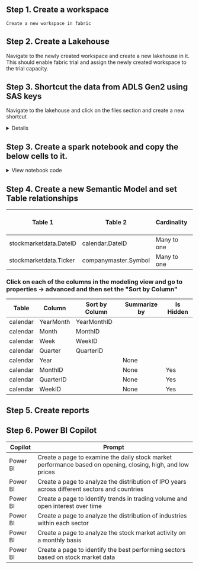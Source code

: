 

## Step 1. Create  a workspace
    Create a new workspace in fabric
## Step 2. Create  a Lakehouse
  Navigate to the newly created workspace and create a new lakehouse in it.
  This should enable fabric trial and assign the newly created workspace to the trial capacity.

## Step 3. Shortcut the data from ADLS Gen2 using SAS keys
Navigate to the lakehouse and click on the files section and create a new shortcut


<details>
  

### Shortcut ADLS Gen2


|Setting|Value|
|--|--|
|URL|```https://publicdatamsdndatalake.dfs.core.windows.net/dataset```|
|Connection|Create new connection|
|Connection name|```publicdatastockmarket```|
|Authentication Kind|Shared Access Signature (SAS)|
|SAS token|```sp=rle&st=2024-02-28T15:36:24Z&se=2025-12-31T23:36:24Z&spr=https&sv=2022-11-02&sr=c&sig=D09gESF9Cd0jObLDKSLO%2F1RA1JJGXMlf1W865YDNm1o%3D```|

### Shortcut ADLS Gen2 dataset


|Setting|Value|
|--|--|
|Shortcut Name|dataset|
|URL|```https://publicdatamsdndatalake.dfs.core.windows.net```|
|Sub Path|/dataset|

### Source file statistics

|Table|Source File Count|Source File Size|Source Row Count| Source|
|--|--:|--:|--:|--|
|calendar|1|1.48 mb|20,088|  Calendar data in CSV format |
|companymaster|3|< 1mb|7,175|Downloaded from https://www.nasdaq.com/market-activity/stocks/screener |
|stockmarketdata|8672|1.3 gb| 19,359,931|Downloaded from https://stooq.com/db/h/ |

</details>

## Step 3. Create a spark notebook and copy the below cells to it.
<details>

  <summary>View notebook code</summary>

```
%%sql
DROP TABLE IF EXISTS  csv_calendar;
CREATE TABLE  csv_calendar
(
SQLDate      STRING,
DateID       INT,
WeekID       INT,
Week         STRING,
QuarterID    INT,
Quarter1     STRING,
MonthID      INT,
Month1       STRING,
YearMonthID  INT,
YearMonth    STRING,
WeekDayID    INT,
WeekDay1     STRING,
Year1        INT
) 
USING csv OPTIONS (path "Files/dataset/stockmarket/calendar/calendar.csv", header "true");

DROP TABLE IF EXISTS  csv_companymaster;
CREATE TABLE  csv_companymaster
 (
Symbol        STRING,
Name          STRING,
LastSale      STRING,
NetChange     STRING,
PercentChange STRING,
MarketCap     STRING,
Country       STRING,
IPOYear       STRING,
Volume        STRING,
Sector        STRING,
Industry      STRING
) 
USING csv OPTIONS (path "Files/dataset/stockmarket/companymaster/*.csv",    header "true");

DROP TABLE IF EXISTS  csv_stockmarketdata;
CREATE TABLE  csv_stockmarketdata
 (
    Ticker	     STRING,
    Per          STRING,
    Date         INT,
    Time         STRING,
    Open         DECIMAL(10,4),
    High         DECIMAL(10,4),
    Low          DECIMAL(10,4),
    Close        DECIMAL(10,4),
    Vol          INT,
    OpenInt      INT
) 
USING csv OPTIONS (path "Files/dataset/stockmarket/stockmarketdata/*/*",    header "true")

```

```
%%pyspark
resultsDFcalendar=spark.sql("SELECT CAST(SQLDate as DATE) as SQLDate ,DateID,WeekID,Week,QuarterID,Quarter1 as Quarter,MonthID,Month1 as Month,YearMonthID,YearMonth,WeekDayID,WeekDay1 as WeekDay,Year1 as Year FROM csv_calendar WHERE DateID >= 20000101")
resultsDFcalendar.write.format("delta").mode("overwrite").option("overwriteSchema", "true").save("Tables/calendar")

resultsDFcompanymaster=spark.sql("SELECT Symbol,Name,Country,IPOYear,Sector,Industry,LEFT(Symbol,1) as SymbolStartWith  FROM csv_companymaster")
resultsDFcompanymaster.write.format("delta").mode("overwrite").option("overwriteSchema", "true").save("Tables/companymaster")

resultsDFstockmarketdata=spark.sql("SELECT REPLACE(Ticker,'.US','') as Ticker,Date as DateID,Open,High,Low,Close,Vol,OpenInt FROM csv_stockmarketdata  WHERE Date >= 20000101 AND REPLACE(Ticker,'.US','') IN (SELECT Symbol FROM csv_companymaster)")
resultsDFstockmarketdata.write.format("delta").mode("overwrite").option("overwriteSchema", "true").save("Tables/stockmarketdata")
```

```
%%sql
DROP TABLE IF EXISTS  csv_calendar;
DROP TABLE IF EXISTS  csv_companymaster;
DROP TABLE IF EXISTS  csv_stockmarketdata;
```
</details>


## Step 4. Create a new Semantic Model and set Table relationships

|Table 1|Table 2|Cardinality|Cross-filter direction|Make this relationship acitve|
|--|--|--|--|--|
|stockmarketdata.DateID|calendar.DateID|Many to one|Single|Yes|
|stockmarketdata.Ticker|companymaster.Symbol|Many to one|Single|Yes|


### Click on each of the columns in the modeling view and go to properties -> advanced and then set the "Sort by Column"

|Table |Column |Sort by Column|Summarize by| Is Hidden |
|--|--|--|--|--|
|calendar|YearMonth|YearMonthID|
|calendar|Month|MonthID|
|calendar|Week|WeekID|
|calendar|Quarter|QuarterID|
|calendar|Year|| None|
|calendar|MonthID|| None|Yes|
|calendar|QuarterID|| None|Yes|
|calendar|WeekID|| None|Yes|





## Step 5. Create reports



## Step 6. Power BI Copilot 

|Copilot| Prompt|
|--|--|
|Power BI|Create a page to examine the daily stock market performance based on opening, closing, high, and low prices|
|Power BI|Create a page to analyze the distribution of IPO years across different sectors and countries|
|Power BI|Create a page to identify trends in trading volume and open interest over time|
|Power BI|Create a page to analyze the distribution of industries within each sector|
|Power BI|Create a page to analyze the stock market activity on a monthly basis|
|Power BI|Create a page to identify the best performing sectors based on stock market data|
